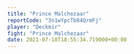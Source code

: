 ```yaml
---
title: "Prince Malchezaar"
reportCode: "3n1wYpcTb84QrmFj"
player: "Deckmír"
fight: "Prince Malchezaar"
date: 2021-07-18T18:55:34.719000+00:00
---
```

